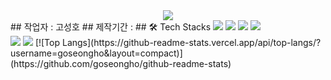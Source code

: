 <div align= "center">
    <img src="https://capsule-render.vercel.app/api?type=waving&color=gradient&height=240&text=공공기관%20리뉴얼%20-%20국립공원공단🏞&animation=&fontColor=f2f2f2&fontSize=40" /></div>
## 작업자 : 고성호
## 제작기간 : 
## 🛠️ Tech Stacks
          <img src="https://img.shields.io/badge/CSS3-1572B6?style=flat&logo=CSS3&logoColor=white">
          <img src="https://img.shields.io/badge/Javascript-F7DF1E?style=flat&logo=Javascript&logoColor=white">
          <img src="https://img.shields.io/badge/Prettier-F7B93E?style=flat&logo=Prettier&logoColor=white">
          <img src="https://img.shields.io/badge/Github-181717?style=flat&logo=Github&logoColor=white">
          <br/><img src="https://img.shields.io/badge/Git-F05032?style=flat&logo=Git&logoColor=white">
          <img src="https://img.shields.io/badge/Slack-4A154B?style=flat&logo=Slack&logoColor=white">
[![Top Langs](https://github-readme-stats.vercel.app/api/top-langs/?username=goseongho&layout=compact)](https://github.com/goseongho/github-readme-stats)
